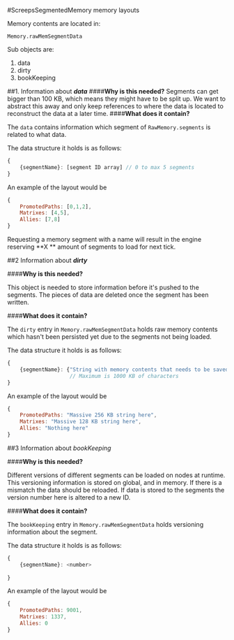 #ScreepsSegmentedMemory memory layouts

Memory contents are located in:

    Memory.rawMemSegmentData
    
Sub objects are:
 1. data
 2. dirty
 3. bookKeeping

  
##1. Information about ***data***
####**Why is this needed?**
Segments can get bigger than 100 KB, which means they might have to be split up. We want to abstract this away and only keep references to where the data is located to reconstruct the data at a later time.
####**What does it contain?**

The `data` contains information which segment of `RawMemory.segments` is related to what data. 

The data structure it holds is as follows:
```javascript
{
    {segmentName}: [segment ID array] // 0 to max 5 segments
}
```
An example of the layout would be

```javascript
{
    PromotedPaths: [0,1,2],
    Matrixes: [4,5],
    Allies: [7,8]
}
```
Requesting a memory segment with a name will result in the engine reserving **X ** amount of segments to load for next tick.


##2 Information about ***dirty***

####**Why is this needed?**

This object is needed to store information before it's pushed to the segments. The pieces of data are deleted once the segment has been written. 

####**What does it contain?**


The `dirty` entry in `Memory.rawMemSegmentData` holds raw memory contents which hasn't been persisted yet due to the segments not being loaded.

The data structure it holds is as follows:
```javascript
{
    {segmentName}: {"String with memory contents that needs to be saved"}
                    // Maximum is 1000 KB of characters
}
```
An example of the layout would be

```javascript
{
    PromotedPaths: "Massive 256 KB string here",
    Matrixes: "Massive 128 KB string here",
    Allies: "Nothing here"
}
```
##3 Information about *bookKeeping*

####**Why is this needed?**

Different versions of different segments can be loaded on nodes at runtime. This versioning information is stored on global, and in memory. If there is a mismatch the data should be reloaded. If data is stored to the segments the version number here is altered to a new ID.

####**What does it contain?**

The `bookKeeping` entry in `Memory.rawMemSegmentData` holds versioning information about the segment.

The data structure it holds is as follows:
```javascript
{
    {segmentName}: <number>
                    
}
```
An example of the layout would be

```javascript
{
    PromotedPaths: 9001,
    Matrixes: 1337,
    Allies: 0
}
```